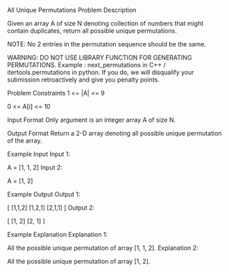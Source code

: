 All Unique Permutations
Problem Description

Given an array A of size N denoting collection of numbers that might contain duplicates, return all possible unique permutations.

NOTE: No 2 entries in the permutation sequence should be the same.

WARNING: DO NOT USE LIBRARY FUNCTION FOR GENERATING PERMUTATIONS. Example : next_permutations in C++ / itertools.permutations in python.
If you do, we will disqualify your submission retroactively and give you penalty points.


Problem Constraints
1 <= |A| <= 9

0 <= A[i] <= 10



Input Format
Only argument is an integer array A of size N.



Output Format
Return a 2-D array denoting all possible unique permutation of the array.



Example Input
Input 1:

A = [1, 1, 2]
Input 2:

A = [1, 2]


Example Output
Output 1:

[ [1,1,2]
  [1,2,1]
  [2,1,1] ]
Output 2:

[ [1, 2]
  [2, 1] ]


Example Explanation
Explanation 1:

 All the possible unique permutation of array [1, 1, 2].
Explanation 2:

 All the possible unique permutation of array [1, 2].